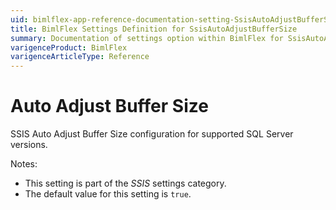 ```yaml
---
uid: bimlflex-app-reference-documentation-setting-SsisAutoAdjustBufferSize
title: BimlFlex Settings Definition for SsisAutoAdjustBufferSize
summary: Documentation of settings option within BimlFlex for SsisAutoAdjustBufferSize
varigenceProduct: BimlFlex
varigenceArticleType: Reference
---
```


# Auto Adjust Buffer Size

SSIS Auto Adjust Buffer Size configuration for supported SQL Server versions.

Notes:

* This setting is part of the *SSIS* settings category.
* The default value for this setting is `true`.
